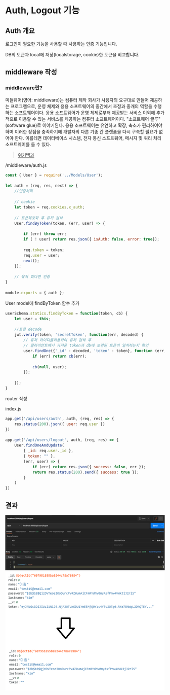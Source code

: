 # Auth, Logout 기능

## Auth 개요

로그인이 필요한 기능을 사용할 때 사용하는 인증 기능입니다.

DB의 토큰과 local에 저장(localstorage, cookie)한 토큰을 비교합니다.

## middleware 작성

### middleware란?

미들웨어(영어: middleware)는 컴퓨터 제작 회사가 사용자의 요구대로 만들어 제공하는 프로그램으로, 운영 체제와 응용 소프트웨어의 중간에서 조정과 중개의 역할을 수행하는 소프트웨어이다. 응용 소프트웨어가 운영 체제로부터 제공받는 서비스 이외에 추가적으로 이용할 수 있는 서비스를 제공하는 컴퓨터 소프트웨어이다. "소프트웨어 글루"(software glue)로 이야기된다. 응용 소프트웨어는 유연하고 확장, 축소가 편리하여야 하며 이러한 장점을 충족하기에 개발자의 다른 기종 간 플랫폼을 다시 구축할 필요가 없어야 한다. 이를테면 데이터베이스 시스템, 전자 통신 소프트웨어, 메시지 및 쿼리 처리 소프트웨어를 들 수 있다.

> [위키백과](https://ko.wikipedia.org/wiki/%EB%AF%B8%EB%93%A4%EC%9B%A8%EC%96%B4)

/middleware/auth.js

```js
const { User } = require('../Models/User');

let auth = (req, res, next) => {
    //인증처리
    
    // cookie
    let token = req.cookies.x_auth;

    // 토큰복호화 후 유저 검색
    User.findByToken(token, (err, user) => {

        if (err) throw err;
        if ( ! user) return res.json({ isAuth: false, error: true});

        req.token = token;
        req.user = user;
        next();
    });
    
    // 유저 있다면 인증
}

module.exports = { auth };
```

User model에 findByToken 함수 추가

```js
userSchema.statics.findByToken = function(token, cb) {
    let user = this;

    //토큰 decode
    jwt.verify(token, 'secretToken', function(err, decoded) {
        // 유저 아이디를이용하여 유저 검색 후
        // 클라이언트에서 가져온 token과 db에 보관된 토큰이 일치하는지 확인
        user.findOne({'_id' : decoded, 'token' : token}, function (err, user) {
            if (err) return cb(err);

            cb(null, user);
        });

    });
}
```

router 작성

index.js

```js
app.get('/api/users/auth', auth, (req, res) => {
	res.status(200).json({ user: req.user })
})

app.get('/api/users/logout', auth, (req, res) => {
	User.findOneAndUpdate(
		{ _id: req.user._id }, 
		{ token: "" }, 
		(err, user) => {
			if (err) return res.json({ success: false, err });
			return res.status(200).send({ success: true });
		}
	)
})
```

## 결과

<img src="./images/logout.png" />

<img src="./images/logout_db.png" />

